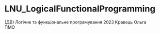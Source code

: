 # LNU_LogicalFunctionalProgramming
(ДВ) Логічне та функціональне програмування 2023 Кравець Ольга ПМО
